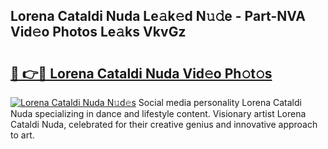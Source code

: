 ## Lorena Cataldi Nuda Le𝚊k𝚎d N𝚞𝚍e - Part-NVA Vid𝚎o Photos Le𝚊ks VkvGz

# <h2><a href="http://fbckr9.evod.top/?m=Lorena+Cataldi+Nuda">🔗 👉🔴 Lorena Cataldi Nuda Vid𝚎o Ph𝚘t𝚘s</a></h2>

[![Lorena Cataldi Nuda N𝚞d𝚎s](https://i.imgur.com/8V9OHl7.gif)](http://fbckr9.evod.top/?m=Lorena+Cataldi+Nuda)
Social media personality Lorena Cataldi Nuda specializing in dance and lifestyle content. Visionary artist Lorena Cataldi Nuda, celebrated for their creative genius and innovative approach to art. 

